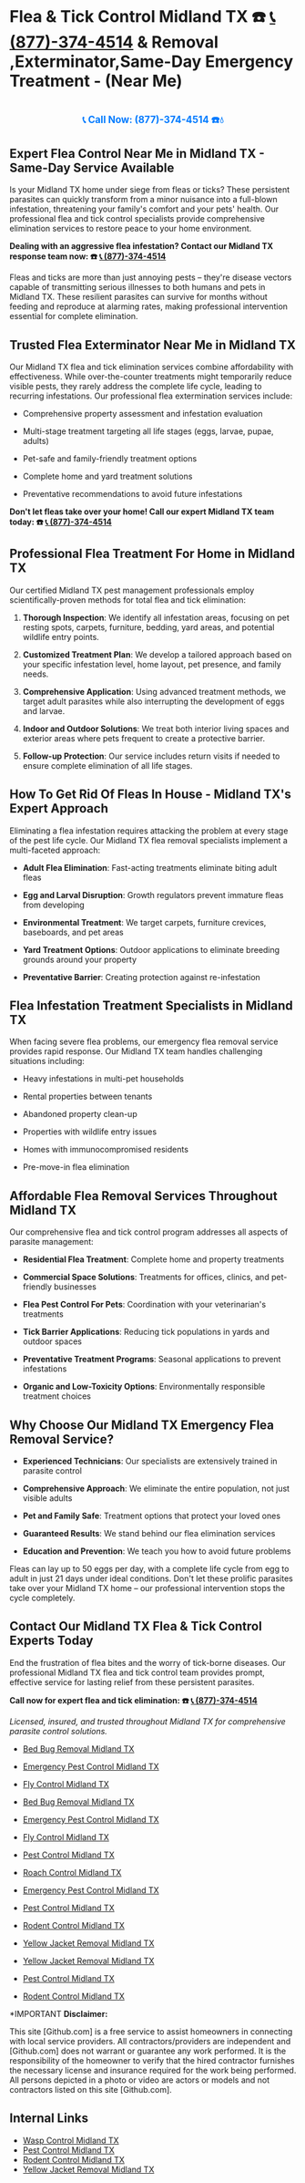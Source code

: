 # Flea & Tick Control Midland TX ☎️ [📞 (877)-374-4514](https://pest-control-4514.netlify.app) & Removal ,Exterminator,Same-Day Emergency Treatment - (Near Me) 
# 

<p align="center" style="font-size: 1.2em; font-weight: bold; margin: 20px 0;">
  <a href="https://pest-control-4514.netlify.app" target="_blank" style="color: #007BFF; text-decoration: none;">📞 Call Now: (877)-374-4514 ☎️💧</a>
</p>

## Expert Flea Control Near Me in Midland TX - Same-Day Service Available

Is your Midland TX home under siege from fleas or ticks? These persistent parasites can quickly transform from a minor nuisance into a full-blown infestation, threatening your family's comfort and your pets' health. Our professional flea and tick control specialists provide comprehensive elimination services to restore peace to your home environment.

**Dealing with an aggressive flea infestation? Contact our Midland TX response team now: ☎️ [📞 (877)-374-4514](https://pest-control-4514.netlify.app)**

Fleas and ticks are more than just annoying pests – they're disease vectors capable of transmitting serious illnesses to both humans and pets in Midland TX. These resilient parasites can survive for months without feeding and reproduce at alarming rates, making professional intervention essential for complete elimination.

## Trusted Flea Exterminator Near Me in Midland TX

Our Midland TX flea and tick elimination services combine affordability with effectiveness. While over-the-counter treatments might temporarily reduce visible pests, they rarely address the complete life cycle, leading to recurring infestations. Our professional flea extermination services include:

- Comprehensive property assessment and infestation evaluation  

- Multi-stage treatment targeting all life stages (eggs, larvae, pupae, adults)  

- Pet-safe and family-friendly treatment options  

- Complete home and yard treatment solutions  

- Preventative recommendations to avoid future infestations  

**Don't let fleas take over your home! Call our expert Midland TX team today: ☎️ [📞 (877)-374-4514](https://pest-control-4514.netlify.app)**

## Professional Flea Treatment For Home in Midland TX

Our certified Midland TX pest management professionals employ scientifically-proven methods for total flea and tick elimination:

1. **Thorough Inspection**: We identify all infestation areas, focusing on pet resting spots, carpets, furniture, bedding, yard areas, and potential wildlife entry points.  

2. **Customized Treatment Plan**: We develop a tailored approach based on your specific infestation level, home layout, pet presence, and family needs.  

3. **Comprehensive Application**: Using advanced treatment methods, we target adult parasites while also interrupting the development of eggs and larvae.  

4. **Indoor and Outdoor Solutions**: We treat both interior living spaces and exterior areas where pets frequent to create a protective barrier.  

5. **Follow-up Protection**: Our service includes return visits if needed to ensure complete elimination of all life stages.  

## How To Get Rid Of Fleas In House - Midland TX's Expert Approach

Eliminating a flea infestation requires attacking the problem at every stage of the pest life cycle. Our Midland TX flea removal specialists implement a multi-faceted approach:

- **Adult Flea Elimination**: Fast-acting treatments eliminate biting adult fleas  

- **Egg and Larval Disruption**: Growth regulators prevent immature fleas from developing  

- **Environmental Treatment**: We target carpets, furniture crevices, baseboards, and pet areas  

- **Yard Treatment Options**: Outdoor applications to eliminate breeding grounds around your property  

- **Preventative Barrier**: Creating protection against re-infestation  

## Flea Infestation Treatment Specialists in Midland TX

When facing severe flea problems, our emergency flea removal service provides rapid response. Our Midland TX team handles challenging situations including:

- Heavy infestations in multi-pet households  

- Rental properties between tenants  

- Abandoned property clean-up  

- Properties with wildlife entry issues  

- Homes with immunocompromised residents  

- Pre-move-in flea elimination  

## Affordable Flea Removal Services Throughout Midland TX

Our comprehensive flea and tick control program addresses all aspects of parasite management:

- **Residential Flea Treatment**: Complete home and property treatments  

- **Commercial Space Solutions**: Treatments for offices, clinics, and pet-friendly businesses  

- **Flea Pest Control For Pets**: Coordination with your veterinarian's treatments  

- **Tick Barrier Applications**: Reducing tick populations in yards and outdoor spaces  

- **Preventative Treatment Programs**: Seasonal applications to prevent infestations  

- **Organic and Low-Toxicity Options**: Environmentally responsible treatment choices  

## Why Choose Our Midland TX Emergency Flea Removal Service?

- **Experienced Technicians**: Our specialists are extensively trained in parasite control  

- **Comprehensive Approach**: We eliminate the entire population, not just visible adults  

- **Pet and Family Safe**: Treatment options that protect your loved ones  

- **Guaranteed Results**: We stand behind our flea elimination services  

- **Education and Prevention**: We teach you how to avoid future problems  

Fleas can lay up to 50 eggs per day, with a complete life cycle from egg to adult in just 21 days under ideal conditions. Don't let these prolific parasites take over your Midland TX home – our professional intervention stops the cycle completely.

## Contact Our Midland TX Flea & Tick Control Experts Today

End the frustration of flea bites and the worry of tick-borne diseases. Our professional Midland TX flea and tick control team provides prompt, effective service for lasting relief from these persistent parasites.

**Call now for expert flea and tick elimination: ☎️ [📞 (877)-374-4514](https://pest-control-4514.netlify.app)**

*Licensed, insured, and trusted throughout Midland TX for comprehensive parasite control solutions.*


- [Bed Bug Removal Midland TX](https://github.com/allyoucaneatsushiin/plumbing-texas/blob/main/Bed-Bug-Removal-Midland-TX-877-374-4514-Exterminator-Same-Day-Emergency-Treatment-Near-Me.md)
- [Emergency Pest Control Midland TX](https://github.com/allyoucaneatsushiin/plumbing-texas/blob/main/Emergency-Pest-Control-Midland-TX-877-374-4514-24-7-Fast-Response-Near-Me.md)
- [Fly Control Midland TX](https://github.com/allyoucaneatsushiin/plumbing-texas/blob/main/Fly-Control-Midland-TX-877-374-4514-Prevention-Same-Day-Emergency-Treatment-Near-Me.md)


- [Bed Bug Removal Midland TX](https://github.com/allyoucaneatsushiin/plumbing-texas/blob/main/Bed-Bug-Removal-Midland-TX-877-374-4514-Exterminator-Same-Day-Emergency-Treatment-Near-Me.md)
- [Emergency Pest Control Midland TX](https://github.com/allyoucaneatsushiin/plumbing-texas/blob/main/Emergency-Pest-Control-Midland-TX-877-374-4514-24-7-Fast-Response-Near-Me.md)
- [Fly Control Midland TX](https://github.com/allyoucaneatsushiin/plumbing-texas/blob/main/Fly-Control-Midland-TX-877-374-4514-Prevention-Same-Day-Emergency-Treatment-Near-Me.md)


- [Pest Control Midland TX](https://github.com/allyoucaneatsushiin/plumbing-texas/blob/main/Pest-Control-Midland-TX-877-374-4514-Exterminator-Same-Day-Emergency-Treatment-Near-Me.md)
- [Roach Control Midland TX](https://github.com/allyoucaneatsushiin/plumbing-texas/blob/main/Roach-Control-Midland-TX-877-374-4514-Removal-Exterminator-Same-Day-Emergency-Treatment-Near-Me.md)
- [Emergency Pest Control Midland TX](https://github.com/allyoucaneatsushiin/plumbing-texas/blob/main/Emergency-Pest-Control-Midland-TX-877-374-4514-24-7-Fast-Response-Near-Me.md)


- [Pest Control Midland TX](https://github.com/allyoucaneatsushiin/plumbing-texas/blob/main/Pest-Control-Midland-TX-877-374-4514-Exterminator-Same-Day-Emergency-Treatment-Near-Me.md)
- [Rodent Control Midland TX](https://github.com/allyoucaneatsushiin/plumbing-texas/blob/main/Rodent-Control-Midland-TX-877-374-4514-Rat-Removal-Exterminator-Same-Day-Emergency-Treatment-Near-Me.md)
- [Yellow Jacket Removal Midland TX](https://github.com/allyoucaneatsushiin/plumbing-texas/blob/main/Yellow-Jacket-Removal-Midland-TX-877-374-4514-Exterminator-Same-Day-Emergency-Treatment-Near-Me.md)


- [Yellow Jacket Removal Midland TX](https://github.com/allyoucaneatsushiin/plumbing-texas/blob/main/Yellow-Jacket-Removal-Midland-TX-877-374-4514-Exterminator-Same-Day-Emergency-Treatment-Near-Me.md)
- [Pest Control Midland TX](https://github.com/allyoucaneatsushiin/plumbing-texas/blob/main/Pest-Control-Midland-TX-877-374-4514-Exterminator-Same-Day-Emergency-Treatment-Near-Me.md)
- [Rodent Control Midland TX](https://github.com/allyoucaneatsushiin/plumbing-texas/blob/main/Rodent-Control-Midland-TX-877-374-4514-Rat-Removal-Exterminator-Same-Day-Emergency-Treatment-Near-Me.md)


*IMPORTANT **Disclaimer:**  

This site [Github.com] is a free service to assist homeowners in connecting with local service providers. All contractors/providers are independent and [Github.com] does not warrant or guarantee any work performed. It is the responsibility of the homeowner to verify that the hired contractor furnishes the necessary license and insurance required for the work being performed. All persons depicted in a photo or video are actors or models and not contractors listed on this site [Github.com].


## Internal Links
- [Wasp Control Midland TX](https://github.com/allyoucaneatsushiin/plumbing-texas/blob/main/Wasp-Control-Midland-TX-877-374-4514-Removal-Exterminator-Same-Day-Emergency-Treatment-Near-Me.md)
- [Pest Control Midland TX](https://github.com/allyoucaneatsushiin/plumbing-texas/blob/main/Pest-Control-Midland-TX-877-374-4514-Exterminator-Same-Day-Emergency-Treatment-Near-Me.md)
- [Rodent Control Midland TX](https://github.com/allyoucaneatsushiin/plumbing-texas/blob/main/Rodent-Control-Midland-TX-877-374-4514-Rat-Removal-Exterminator-Same-Day-Emergency-Treatment-Near-Me.md)
- [Yellow Jacket Removal Midland TX](https://github.com/allyoucaneatsushiin/plumbing-texas/blob/main/Yellow-Jacket-Removal-Midland-TX-877-374-4514-Exterminator-Same-Day-Emergency-Treatment-Near-Me.md)
